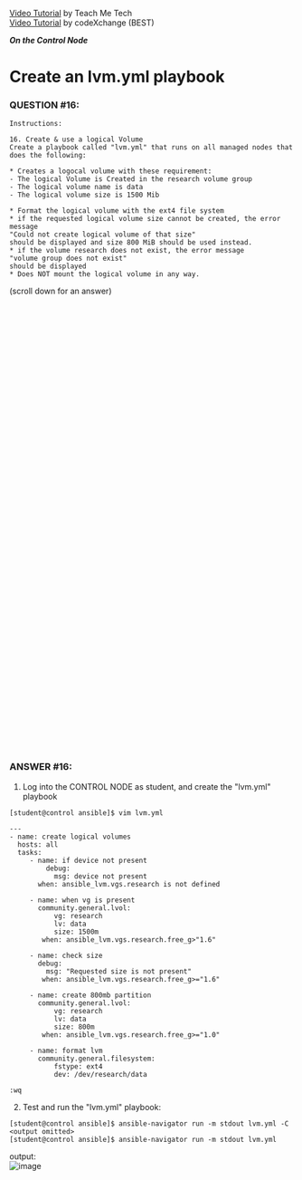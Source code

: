 <a href="https://www.youtube.com/watch?v=2WncuUvh_y0&list=PLYB6dfdhWDePZf4fd4YgGGtSX_vHKv5vz&index=19">Video Tutorial</a> by Teach Me Tech \
<a href="https://www.youtube.com/watch?v=zq3SANkfxL0&list=PLL_setXLS0tiYMipvQI4oUGkJwhOhn42J&index=16">Video Tutorial</a> by codeXchange (BEST)

***On the Control Node***

# Create an lvm.yml playbook
### QUESTION #16:
```
Instructions:

16. Create & use a logical Volume
Create a playbook called "lvm.yml" that runs on all managed nodes that does the following:

* Creates a logocal volume with these requirement:
- The logical Volume is Created in the research volume group
- The logical volume name is data
- The logical volume size is 1500 Mib

* Format the logical volume with the ext4 file system
* if the requested logical volume size cannot be created, the error message
"Could not create logical volume of that size"
should be displayed and size 800 MiB should be used instead.
* if the volume research does not exist, the error message
"volume group does not exist"
should be displayed
* Does NOT mount the logical volume in any way.
```

(scroll down for an answer)
<br/><br/><br/><br/><br/><br/><br/><br/><br/><br/><br/><br/><br/><br/><br/><br/><br/><br/><br/><br/><br/><br/><br/><br/>
<br/><br/><br/><br/><br/><br/><br/><br/><br/><br/><br/><br/><br/><br/><br/><br/><br/><br/><br/><br/><br/><br/><br/><br/>

### ANSWER #16:
1) Log into the CONTROL NODE as student, and create the "lvm.yml" playbook
```
[student@control ansible]$ ﻿vim lvm.yml

---
- name: create logical volumes
  hosts: all
  tasks:
     - name: if device not present
         debug:
           msg: device not present
       when: ansible_lvm.vgs.research is not defined

     - name: when vg is present
       community.general.lvol:
           vg: research
           lv: data
           size: 1500m
        when: ansible_lvm.vgs.research.free_g>"1.6"

     - name: check size
       debug:
         msg: "Requested size is not present"
        when: ansible_lvm.vgs.research.free_g>="1.6"

     - name: create 800mb partition
       community.general.lvol:
           vg: research
           lv: data
           size: 800m
        when: ansible_lvm.vgs.research.free_g>="1.0"

     - name: format lvm
       community.general.filesystem:
           fstype: ext4
           dev: /dev/research/data

:wq
```

2) Test and run the "lvm.yml" playbook:
```
[student@control ansible]$ ansible-navigator run -m stdout lvm.yml -C
<output omitted>
[student@control ansible]$ ansible-navigator run -m stdout lvm.yml
```
output: \
![image](https://github.com/user-attachments/assets/82f366cb-ba57-4a28-9f4c-b6088c319994)
